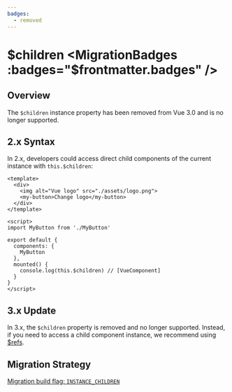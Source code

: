 ```yaml
---
badges:
  - removed
---
```


# $children <MigrationBadges :badges="$frontmatter.badges" />

## Overview

The `$children` instance property has been removed from Vue 3.0 and is no longer supported.

## 2.x Syntax

In 2.x, developers could access direct child components of the current instance with `this.$children`:

```vue
<template>
  <div>
    <img alt="Vue logo" src="./assets/logo.png">
    <my-button>Change logo</my-button>
  </div>
</template>

<script>
import MyButton from './MyButton'

export default {
  components: {
    MyButton
  },
  mounted() {
    console.log(this.$children) // [VueComponent]
  }
}
</script>
```

## 3.x Update

In 3.x, the `$children` property is removed and no longer supported. Instead, if you need to access a child component instance, we recommend using [$refs](/guide/component-template-refs.html#template-refs).

## Migration Strategy

[Migration build flag: `INSTANCE_CHILDREN`](migration-build.html#compat-configuration)

